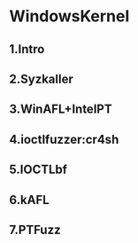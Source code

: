 # WindowsKernel

## 1.Intro


## 2.Syzkaller


## 3.WinAFL+IntelPT


## 4.ioctlfuzzer:cr4sh


## 5.IOCTLbf


## 6.kAFL



## 7.PTFuzz



